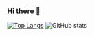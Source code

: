 ### Hi there 👋

<!--
**arildyk/arildyk** is a ✨ _special_ ✨ repository because its `README.md` (this file) appears on your GitHub profile.

Here are some ideas to get you started:

- 🔭 I’m currently working on ...
- 🌱 I’m currently learning ...
- 👯 I’m looking to collaborate on ...
- 🤔 I’m looking for help with ...
- 💬 Ask me about ...
- 📫 How to reach me: ...
- 😄 Pronouns: ...
- ⚡ Fun fact: ...
-->

[![Top Langs](https://github-readme-stats.vercel.app/api/top-langs/?username=arildyk&layout=compact&hide_border=true&bg_color=white&icon_color=1DB954&title_color=191414)](https://github.com/arildyk/github-readme-stats)
![GitHub stats](https://github-readme-stats.vercel.app/api?username=arildyk&show_icons=true&hide_border=true&bg_color=white&icon_color=1DB954&title_color=191414)
